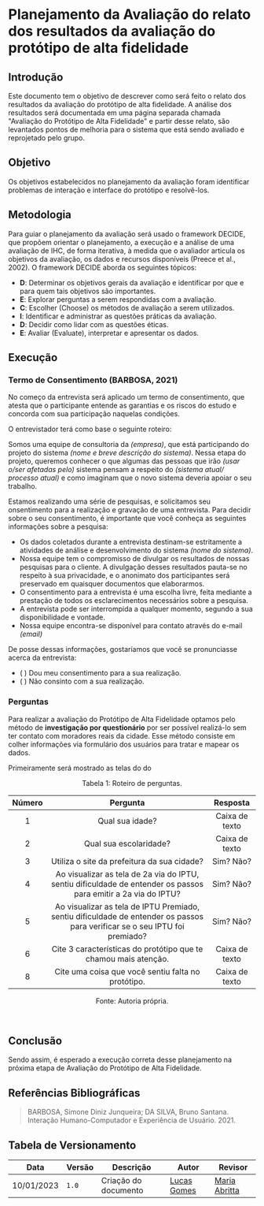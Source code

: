 # Planejamento da Avaliação do relato dos resultados da avaliação do protótipo de alta fidelidade

## Introdução

Este documento tem o objetivo de descrever como será feito o relato dos resultados da avaliação do protótipo de alta fidelidade. A análise dos resultados será documentada em uma página separada chamada "Avaliação do Protótipo de Alta Fidelidade" e partir desse relato, são levantados pontos de melhoria para o sistema que está sendo avaliado e reprojetado pelo grupo.

## Objetivo

Os objetivos estabelecidos no planejamento da avaliação foram identificar problemas de interação e interface do protótipo e resolvê-los.

## Metodologia

Para guiar o planejamento da avaliação será usado o framework DECIDE, que propõem orientar o planejamento, a execução e a análise de uma avaliação de IHC, de forma iterativa, à medida que o avaliador articula os objetivos da avaliação, os dados e recursos disponíveis (Preece et al., 2002). O framework DECIDE aborda os seguintes tópicos:

- **D**: Determinar os objetivos gerais da avaliação e identificar por que e para quem tais objetivos são importantes.
- **E**: Explorar perguntas a serem respondidas com a avaliação.
- **C**: Escolher (Choose) os métodos de avaliação a serem utilizados.
- **I**: Identificar e administrar as questões práticas da avaliação.
- **D**: Decidir como lidar com as questões éticas.
- **E**: Avaliar (Evaluate), interpretar e apresentar os dados.

## Execução

### Termo de Consentimento (BARBOSA, 2021)

No começo da entrevista será aplicado um termo de consentimento, que atesta que o participante entende as garantias e os riscos do estudo e concorda com sua participação naquelas condições. 

O entrevistador terá como base o seguinte roteiro:

Somos uma equipe de consultoria da *(empresa)*, que está participando do projeto do sistema *(nome e breve descrição do sistema)*. Nessa etapa do projeto, queremos conhecer o que algumas das pessoas que irão *(usar o/ser afetadas pelo)* sistema pensam a respeito do *(sistema atual/ processo atual)* e como imaginam que o novo sistema deveria apoiar o seu trabalho.

Estamos realizando uma série de pesquisas, e solicitamos seu onsentimento para a realização e gravação de uma entrevista. Para decidir sobre o seu consentimento, é importante que você conheça as seguintes informações sobre a pesquisa:
- Os dados coletados durante a entrevista destinam-se estritamente a atividades de análise e desenvolvimento do sistema *(nome do sistema)*.
- Nossa equipe tem o compromisso de divulgar os resultados de nossas pesquisas para o cliente. A divulgação desses resultados pauta-se no respeito à sua privacidade, e o anonimato dos participantes será preservado em quaisquer documentos que elaborarmos.
- O consentimento para a entrevista é uma escolha livre, feita mediante a prestação de todos os esclarecimentos necessários sobre a pesquisa.
- A entrevista pode ser interrompida a qualquer momento, segundo a sua disponibilidade e vontade.
- Nossa equipe encontra-se disponível para contato através do e-mail *(email)*

De posse dessas informações, gostaríamos que você se pronunciasse acerca da entrevista:

- ( ) Dou meu consentimento para a sua realização.
- ( ) Não consinto com a sua realização.

### Perguntas

Para realizar a avaliação do Protótipo de Alta Fidelidade optamos pelo método de **investigação por questionário** por ser possível realizá-lo sem ter contato com moradores reais da cidade. Esse método consiste em colher informações via formulário dos usuários para tratar e mapear os dados.

Primeiramente será mostrado as telas do do 

<div style="text-align: center">
<p>Tabela 1: Roteiro de perguntas. </p>
</div>

| Número | Pergunta | Resposta | 
| :----: | :------: | :------: |
| 1 | Qual sua idade? | Caixa de texto |
| 2 | Qual sua escolaridade? | Caixa de texto |
| 3 | Utiliza o site da prefeitura da sua cidade? | Sim? Não? |
| 4 | Ao visualizar as tela de 2a via do IPTU, sentiu dificuldade de entender os passos para emitir a 2a via do IPTU? | Sim? Não? |
| 5 | Ao visualizar as tela de IPTU Premiado, sentiu dificuldade de entender os passos para verificar se o seu IPTU foi premiado? | Sim? Não? |
| 6 | Cite 3 características do protótipo que te chamou mais atenção. | Caixa de texto |
| 8 | Cite uma coisa que você sentiu falta no protótipo. | Caixa de texto |

<div style="text-align: center">
<p>Fonte: Autoria própria. </p>
</div>
<br>

## Conclusão

Sendo assim, é esperado a execução correta desse planejamento na próxima etapa de Avaliação do Protótipo de Alta Fidelidade.

## Referências Bibliográficas

> BARBOSA, Simone Diniz Junqueira; DA SILVA, Bruno Santana. Interação Humano-Computador e Experiência de Usuário. 2021.

## Tabela de Versionamento

| Data | Versão | Descrição | Autor | Revisor |
| ---- | ------ | --------- | ----- | ------- |
| 10/01/2023 | `1.0`  | Criação do documento | [Lucas Gomes](https://github.com/Neitan2001) | [Maria Abritta](https://github.com/MariaAbritta) |